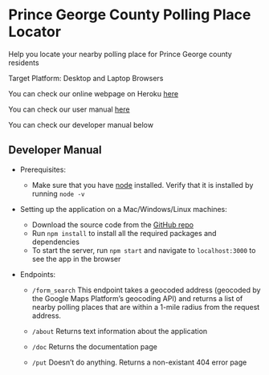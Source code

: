 # Prince George County Polling Place Locator

Help you locate your nearby polling place for Prince George county residents

Target Platform: Desktop and Laptop Browsers

You can check our online webpage on Heroku [here](https://murmuring-beach-84961.herokuapp.com/)

You can check our user manual [here](https://murmuring-beach-84961.herokuapp.com/docs/user.md)

You can check our developer manual below


## Developer Manual
- Prerequisites:
	- Make sure that you have [node](https://nodejs.org/en/download/) installed. Verify that it is installed by running `node -v`

- Setting up the application on a Mac/Windows/Linux machines:
	- Download the source code from the [GitHub repo](https://github.com/aquat3/PG-County-Polling-places)
	- Run `npm install` to install all the required packages and dependencies
	- To start the server, run `npm start` and navigate to `localhost:3000` to see the app in the browser

- Endpoints:
	- `/form_search` This endpoint takes a geocoded address (geocoded by the Google Maps Platform’s geocoding API) and returns a list of nearby polling places that are within a 1-mile radius from the request address.

	- `/about` Returns text information about the application

	- `/doc` Returns the documentation page

	- `/put` Doesn’t do anything. Returns a non-existant 404 error page
